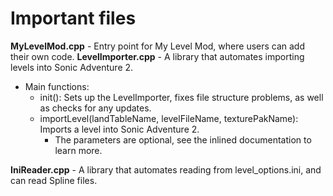 # Important files
**MyLevelMod.cpp** - Entry point for My Level Mod, where users can add their own code.
**LevelImporter.cpp** - A library that automates importing levels into Sonic Adventure 2.
* Main functions:
  * init(): Sets up the LevelImporter, fixes file structure problems, as well as checks for any updates.
  * importLevel(landTableName, levelFileName, texturePakName): Imports a level into Sonic Adventure 2.
    * The parameters are optional, see the inlined documentation to learn more.

**IniReader.cpp** - A library that automates reading from level_options.ini, and can read Spline files.
